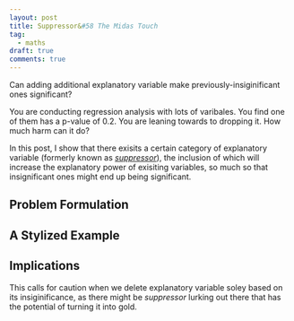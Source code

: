 ```yaml
---
layout: post
title: Suppressor&#58 The Midas Touch
tag:
  - maths
draft: true
comments: true
---
```

Can adding additional explanatory variable make previously-insiginificant ones significant?

You are conducting regression analysis with lots of varibales. You find one of them has a p-value of 0.2. You are leaning towards to dropping it. How much harm can it do?

In this post, I show that there exisits a certain category of explanatory variable (formerly known as [*suppressor*](https://en.wikipedia.org/wiki/Mediation_(statistics)#Other_third_variables)), the inclusion of which will increase the explanatory power of exisiting variables, so much so that insignificant ones might end up being significant.

## Problem Formulation

## A Stylized Example



## Implications
This calls for caution when we delete explanatory variable soley based on its insiginificance, as there might be *suppressor* lurking out there that has the potential of turning it into gold.
